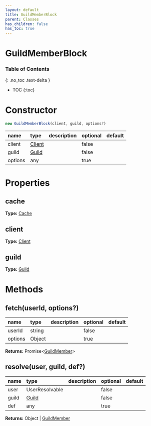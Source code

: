 ```yaml
---
layout: default
title: GuildMemberBlock
parent: Classes
has_children: false
has_toc: true
---
```


# GuildMemberBlock
### Table of Contents
{: .no_toc .text-delta }

- TOC
{:toc}
# Constructor
```js
new GuildMemberBlock(client, guild, options?)
```

| name | type | description | optional | default |
|:-----|:-----|:------------|:---------|:--------|
| client | [Client](classes/Client) |  | false |  |
| guild | [Guild](classes/Guild) |  | false |  |
| options | any |  | true |  |

# Properties
## cache
**Type:** [Cache](classes/Cache)

## client
**Type:** [Client](classes/Client)

## guild
**Type:** [Guild](classes/Guild)

# Methods
## fetch(userId, options?)
| name | type | description | optional | default |
|:-----|:-----|:------------|:---------|:--------|
| userId | string |  | false |  |
| options | Object |  | true |  |

**Returns:** Promise<[GuildMember](classes/GuildMember)>

## resolve(user, guild, def?)
| name | type | description | optional | default |
|:-----|:-----|:------------|:---------|:--------|
| user | UserResolvable |  | false |  |
| guild | [Guild](classes/Guild) |  | false |  |
| def | any |  | true |  |

**Returns:** Object | [GuildMember](classes/GuildMember)

